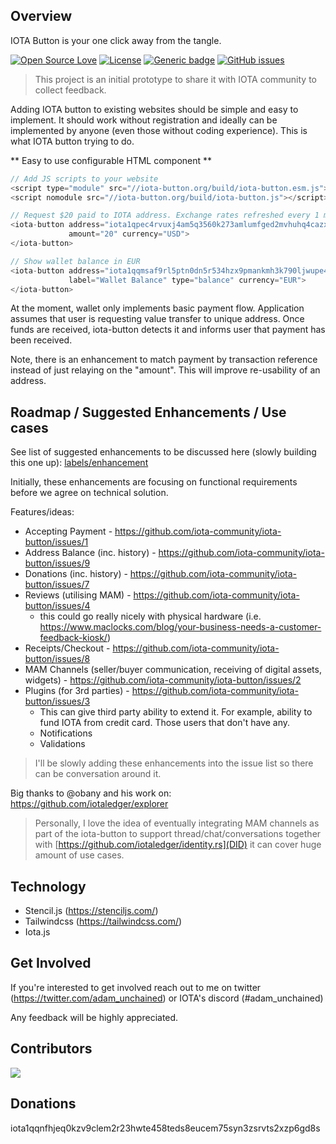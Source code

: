 ## Overview
IOTA Button is your one click away from the tangle.

[![Open Source Love](https://firstcontributions.github.io/open-source-badges/badges/open-source-v1/open-source.svg)](https://github.com/firstcontributions/open-source-badges)
[![License](https://img.shields.io/badge/License-Apache%202.0-blue.svg)](https://opensource.org/licenses/Apache-2.0)
[![Generic badge](https://img.shields.io/badge/STATUS-PROTOTYPE-blue.svg)](https://shields.io/)
[![GitHub issues](https://img.shields.io/github/issues/iota-community/iota-button.svg)](https://GitHub.com/iota-community/iota-button/issues/)

> This project is an initial prototype to share it with IOTA community to collect feedback.

Adding IOTA button to existing websites should be simple and easy to implement. It should work without registration and ideally can be implemented by anyone (even those without coding experience). This is what IOTA button trying to do. 

** Easy to use configurable HTML component **

```javascript
// Add JS scripts to your website
<script type="module" src="//iota-button.org/build/iota-button.esm.js"></script>
<script nomodule src="//iota-button.org/build/iota-button.js"></script> 
```

```javascript
// Request $20 paid to IOTA address. Exchange rates refreshed every 1 minute.
<iota-button address="iota1qpec4rvuxj4am5q3560k273amlumfged2mvhuhq4cazxjr6lvqxguye5wjh" 
             amount="20" currency="USD">
</iota-button>
```

```javascript
// Show wallet balance in EUR
<iota-button address="iota1qqmsaf9rl5ptn0dn5r534hzx9pmankmh3k790ljwupe44aacgdzjcjkawel" 
             label="Wallet Balance" type="balance" currency="EUR">
</iota-button> 
```

At the moment, wallet only implements basic payment flow. Application assumes that user is requesting value transfer to unique address. Once funds are received, iota-button detects it and informs user that payment has been received. 

Note, there is an enhancement to match payment by transaction reference instead of just relaying on the "amount". This will improve re-usability of an address.

## Roadmap / Suggested Enhancements / Use cases

See list of suggested enhancements to be discussed here (slowly building this one up): [labels/enhancement](Enhancements)

Initially, these enhancements are focusing on functional requirements before we agree on technical solution.

Features/ideas:
* Accepting Payment - https://github.com/iota-community/iota-button/issues/1
* Address Balance (inc. history) - https://github.com/iota-community/iota-button/issues/9
* Donations (inc. history) - https://github.com/iota-community/iota-button/issues/7
* Reviews (utilising MAM) - https://github.com/iota-community/iota-button/issues/4
   * this could go really nicely with physical hardware (i.e. https://www.maclocks.com/blog/your-business-needs-a-customer-feedback-kiosk/)   
* Receipts/Checkout - https://github.com/iota-community/iota-button/issues/8
* MAM Channels (seller/buyer communication, receiving of digital assets, widgets) - https://github.com/iota-community/iota-button/issues/2
* Plugins (for 3rd parties) - https://github.com/iota-community/iota-button/issues/3
   * This can give third party ability to extend it. For example, ability to fund IOTA from credit card. Those users that don't have any.
   * Notifications
   * Validations

> I'll be slowly adding these enhancements into the issue list so there can be conversation around it.

Big thanks to @obany and his work on: https://github.com/iotaledger/explorer

> Personally, I love the idea of eventually integrating MAM channels as part of the iota-button to support thread/chat/conversations together with [https://github.com/iotaledger/identity.rs](DID) it can cover huge amount of use cases.

## Technology

* Stencil.js (https://stenciljs.com/)
* Tailwindcss (https://tailwindcss.com/)
* Iota.js

## Get Involved

If you're interested to get involved reach out to me on twitter (https://twitter.com/adam_unchained) or IOTA's discord (#adam_unchained)

Any feedback will be highly appreciated.

## Contributors
<a href="https://github.com/iota-community/iota-button/graphs/contributors">
  <img src="https://contrib.rocks/image?repo=iota-community/iota-button" />
</a>

## Donations

iota1qqnfhjeq0kzv9clem2r23hwte458teds8eucem75syn3zsrvts2xzp6gd8s
